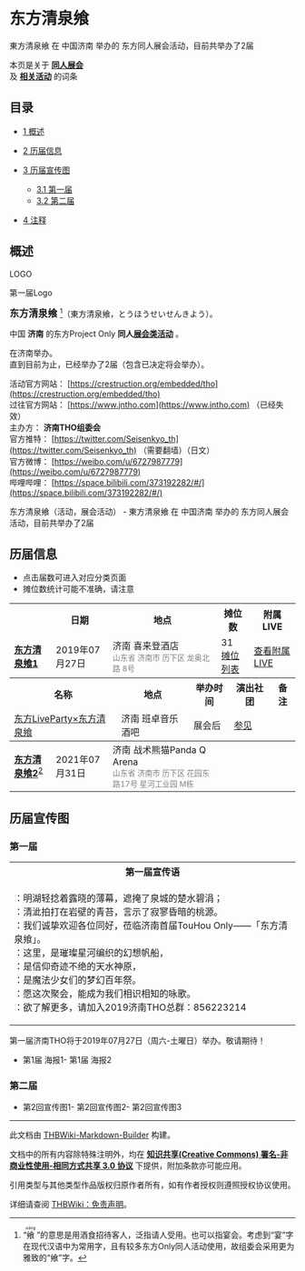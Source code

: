 # 东方清泉飨

<!-- source html: G:\repos\THBWiki-Markdown-Builder\THBWikiMarkdown\Temp\main\a\af\ns0%3A%E4%B8%9C%E6%96%B9%E6%B8%85%E6%B3%89%E9%A3%A8.html -->

東方清泉飨 在 中国济南 举办的  东方同人展会活动，目前共举办了2届

本页是关于 **[同人展会](./同人展会.md#展会类活动)**   
及 **[相关活动](./相关活动.md)** 的词条

## 目录

- [1 概述](#概述)
- [2 历届信息](#历届信息)
- [3 历届宣传图](#历届宣传图)

  - [3.1 第一届](#第一届)
  - [3.2 第二届](#第二届)



- [4 注释](#注释)





## 概述



[](./文件-东方清泉飨LOGO.png.md)

LOGO


[](./文件-东方清泉飨LOGO2.jpg.md)
第一届Logo




  
<big> **东方清泉飨** </big>[^cite_note-1]（東方清泉飨，とうほうせいせんきよう）。  
  
  
  
  
中国 **济南** 的东方Project Only **同人[展会类活动](./展会类活动.md#展会类活动)** 。  
  
在济南举办。  
直到目前为止，已经举办了2届（包含已决定将会举办）。  
  
  
  
  
活动官方网站： [https://crestruction.org/embedded/tho](https://crestruction.org/embedded/tho)   
过往官方网站： [https://www.jntho.com](https://www.jntho.com) （已经失效）  
主办方： **济南THO组委会**   
官方推特： [https://twitter.com/Seisenkyo_th](https://twitter.com/Seisenkyo_th) （需要翻墙）（日文）  
官方微博： [https://weibo.com/u/6727987779](https://weibo.com/u/6727987779)   
哔哩哔哩： [https://space.bilibili.com/373192282/#/](https://space.bilibili.com/373192282/#/)   
  
东方清泉飨（活动，展会活动） - 東方清泉飨 在 中国济南 举办的  东方同人展会活动，目前共举办了2届

## 历届信息
- 点击届数可进入对应分类页面
- 摊位数统计可能不准确，请注意


<table>
<tbody><tr><th> </th><th>日期</th><th>地点</th><th>摊位数</th><th>附属LIVE</th></tr>
<tr><td id="1"><b><a href="/展会作品列表?e=%E4%B8%9C%E6%96%B9%E6%B8%85%E6%B3%89%E9%A3%A8%231">东方清泉飨1</a></b></td><td id="ev-1">2019年07月27日</td><td>济南 喜来登酒店<br><small><span style="color:grey;">山东省 济南市 历下区 龙奥北路 8号</span></small></td><td>31<br><a href="./东方清泉飨-第1届摊位.md" title="东方清泉飨/第1届摊位">摊位列表</a></td><td><a href="#1"><span class="mw-customtoggle-inlive-1 mw-customtoggle">查看附属LIVE</span></a></td></tr><tr class="mw-collapsible mw-collapsed" id="mw-customcollapsible-inlive-1"><td colspan="5" style="padding:0;"><table class="wikitable" style="margin:0;width:100%;"><tbody><tr><th>名称</th><th>地点</th><th>举办时间</th><th>演出社团</th><th>备注</th></tr><tr><td><a href="/%E4%B8%9C%E6%96%B9LiveParty#12" title="东方LiveParty">东方LiveParty×东方清泉飨</a></td><td>济南 班卓音乐酒吧</td><td>展会后</td><td><a href="/%E4%B8%9C%E6%96%B9LiveParty#第12届" title="东方LiveParty">参见</a></td><td></td></tr></tbody></table></td></tr>
<tr><td id="2"><b><a href="/展会作品列表?e=%E4%B8%9C%E6%96%B9%E6%B8%85%E6%B3%89%E9%A3%A8%232">东方清泉飨2</a></b><sup id="cite_ref-2" class="reference"><a href="#cite_note-2">2</a></sup></td><td id="ev-2">2021年07月31日</td><td>济南 战术熊猫Panda Q Arena<br><small><span style="color:grey;">山东省 济南市 历下区 花园东路17号 星河工业园 M栋</span></small></td><td></td><td></td></tr>
</tbody></table>



## 历届宣传图

### 第一届

<table>

<tbody><tr>
<th>第一届宣传语
</th></tr>
<tr>
<td><div class="poem">
<p>：明湖轻捻着露晓的薄幕，遮掩了泉城的楚水碧涓；<br>
：清泚拍打在岩壁的青苔，言示了寂寥昏暗的桃源。<br>
：我们诚挚欢迎各位同好，莅临济南首届TouHou Only——「东方清泉飨」。<br>
：这里，是璀璨星河编织的幻想帆船，<br>
：是信仰奇迹不绝的天水神原，<br>
：是魔法少女们的梦幻百年祭。<br>
：愿这次聚会，能成为我们相识相知的咏歌。<br>
：欲了解更多，请加入2019济南THO总群：856223214
</p>
</div>
</td></tr></tbody></table>


  
第一届济南THO将于2019年07月27日（周六-土曜日）举办。敬请期待！
  

- [](./文件-济南THO海报1.jpg.md)第1届 海报1- [](./文件-济南THO海报2.jpg.md)第1届 海报2


### 第二届
- [](./文件-济南THO2宣传图1.jpg.md)第2回宣传图1- [](./文件-济南THO2宣传图2.jpg.md)第2回宣传图2- [](./文件-济南THO2宣传图3.jpg.md)第2回宣传图3


[^cite_note-1]:  “<ruby><rb>飨</rb><rp> (</rp><rt>xiǎng</rt><rp>) </rp></ruby>
”的意思是用酒食招待客人，泛指请人受用。也可以指宴会。考虑到“宴”字在现代汉语中为常用字，且有较多东方Only同人活动使用，故组委会采用更为雅致的“飨”字。

  
  






---

此文档由 [THBWiki-Markdown-Builder](https://github.com/Delsin-Yu/THBWiki-Markdown-Builder) 构建。

文档中的所有内容除特殊注明外，均在 [**知识共享(Creative Commons) 署名-非商业性使用-相同方式共享 3.0 协议**](https://creativecommons.org/licenses/by-sa/3.0/deed.zh-hans) 下提供，附加条款亦可能应用。

引用类型与其他类型作品版权归原作者所有，如有作者授权则遵照授权协议使用。

详细请查阅 [THBWiki：免责声明](https://thbwiki.cc/THBWiki:%E5%85%8D%E8%B4%A3%E5%A3%B0%E6%98%8E)。

